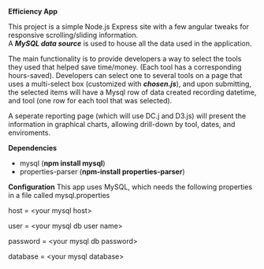 **Efficiency App**

This project is a simple Node.js Express site with a few angular tweaks for responsive scrolling/sliding information.  
A **_MySQL data source_** is used to house all the data used in the application.

The main functionality is to provide developers a way to select the tools they used that
helped save time/money. (Each tool has a corresponding hours-saved). Developers can select one to several tools on a page that uses
a multi-select box (customized with **_chosen.js_**), and upon submitting, the selected items 
will have a Mysql row of data created recording datetime, and tool (one row for each tool that was selected).

A seperate reporting page (which will use DC.j and D3.js) will present the information
in graphical charts, allowing drill-down by tool, dates, and enviroments.


**Dependencies**
- mysql (**npm install mysql**)
- properties-parser (**npm-install properties-parser**)


**Configuration**
This app uses MySQL, which needs the following properties in a file called
mysql.properties

host     = \<your mysql host>

user     = \<your mysql db user name>

password = \<your mysql db password>

database = \<your mysql database>